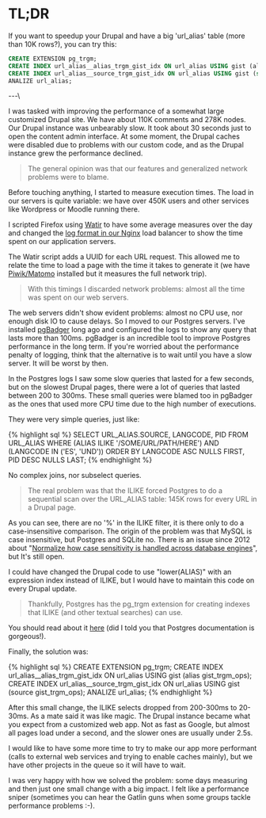 # TL;DR

If you want to speedup your Drupal and have a big 'url_alias' table (more than 10K rows?), you can try this:

``` SQL
CREATE EXTENSION pg_trgm;
CREATE INDEX url_alias__alias_trgm_gist_idx ON url_alias USING gist (alias gist_trgm_ops);
CREATE INDEX url_alias__source_trgm_gist_idx ON url_alias USING gist (source gist_trgm_ops);
ANALIZE url_alias;
```

---\



I was tasked with improving the performance of a somewhat large customized Drupal site. We have about 110K comments and 278K nodes. Our Drupal instance was unbearably slow. It took about 30 seconds just to open the content admin interface. At some moment, the Drupal caches were disabled due to problems with our custom code, and as the Drupal instance grew the performance declined.

> The general opinion was that our features and generalized network problems were to blame.

Before touching anything, I started to measure execution times. The load in our servers is quite variable: we have over 450K users and other services like Wordpress or Moodle running there.

I scripted Firefox using [Watir](http://watir.com) to have some average measures over the day and changed the [log format in our Nginx](http://nginx.org/en/docs/http/ngx_http_log_module.html) load balancer to show the time spent on our application servers.

The Watir script adds a UUID for each URL request. This allowed me to relate the time to load a page with the time it takes to generate it (we have [Piwik/Matomo](https://matomo.org) installed but it measures the full network trip).

> With this timings I discarded network problems: almost all the time was spent on our web servers.

The web servers didn't show evident problems: almost no CPU use, nor enough disk IO to cause delays. So I moved to our Postgres servers. I've installed [pgBadger](http://dalibo.github.io/pgbadger) long ago and configured the logs to show any query that lasts more than 100ms. pgBadger is an incredible tool to improve Postgres performance in the long term. If you're worried about the performance penalty of logging, think that the alternative is to wait until you have a slow server. It will be worst by then.

In the Postgres logs I saw some slow queries that lasted for a few seconds, but on the slowest Drupal pages, there were a lot of queries that lasted between 200 to 300ms. These small queries were blamed too in pgBadger as the ones that used more CPU time due to the high number of executions.

They were very simple queries, just like:

{% highlight sql %}
SELECT URL_ALIAS.SOURCE, LANGCODE, PID FROM URL_ALIAS
WHERE (ALIAS ILIKE '/SOME/URL/PATH/HERE')
      AND (LANGCODE IN ('ES', 'UND'))
ORDER BY LANGCODE ASC NULLS FIRST, PID DESC NULLS LAST;
{% endhighlight %}

No complex joins, nor subselect queries.

> The real problem was that the ILIKE forced Postgres to do a sequential scan over the URL_ALIAS table: 145K rows for every URL in a Drupal page.

As you can see, there are no '%' in the ILIKE filter, it is there only to do a case-insensitive comparison. The origin of the problem was that MySQL is case insensitive, but Postgres and SQLite no. There is an issue since 2012 about "[Normalize how case sensitivity is handled across database engines](https://www.drupal.org/project/drupal/issues/1518506)", but It's still open.

I could have changed the Drupal code to use "lower(ALIAS)" with an expression index instead of ILIKE, but I would have to maintain this code on every Drupal update.

> Thankfully, Postgres has the pg_trgm extension for creating indexes that ILIKE (and other textual searches) can use.

You should read about it [here](https://www.postgresql.org/docs/current/static/pgtrgm.html) (did I told you that Postgres documentation is gorgeous!).

Finally, the solution was:

{% highlight sql %}
CREATE EXTENSION pg_trgm;
CREATE INDEX url_alias__alias_trgm_gist_idx ON url_alias USING gist (alias gist_trgm_ops);
CREATE INDEX url_alias__source_trgm_gist_idx ON url_alias USING gist (source gist_trgm_ops);
ANALIZE url_alias;
{% endhighlight %}

After this small change, the ILIKE selects dropped from 200-300ms to 20-30ms. As a mate said it was like magic. The Drupal instance became what you expect from a customized web app. Not as fast as Google, but almost all pages load under a second, and the slower ones are usually under 2.5s.

I would like to have some more time to try to make our app more performant (calls to external web services and trying to enable caches mainly), but we have other projects in the queue so it will have to wait.

I was very happy with how we solved the problem: some days measuring and then just one small change with a big impact. I felt like a performance sniper (sometimes you can hear the Gatlin guns when some groups tackle performance problems :-).
